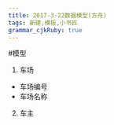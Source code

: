 ```yaml
---
title: 2017-3-22数据模型(方舟)
tags: 新建,模板,小书匠
grammar_cjkRuby: true
---
```

#模型
1. 车场
* 车场编号
* 车场名称
2. 车主